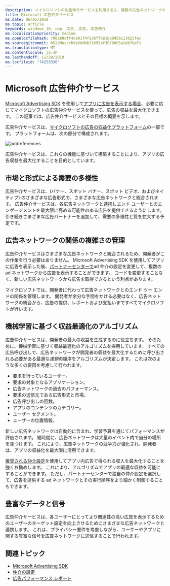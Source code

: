 ```yaml
---
description: マイクロソフトの広告仲介サービスを利用すると、複数の広告ネットワークから広告を表示して、広告収益とアプリ プロモーションの機能を最大限に引き出すことができます。
title: Microsoft 広告仲介サービス
ms.date: 06/05/2018
ms.topic: article
keywords: windows 10, uwp, 広告, 広告, 広告仲介
ms.localizationpriority: medium
ms.openlocfilehash: 700a80aff4c991f4fa3bff681ba995b113025fec
ms.sourcegitcommit: b52ddecccb9e68dbb71695af3078005a2eb78af1
ms.translationtype: MT
ms.contentlocale: ja-JP
ms.lasthandoff: 11/20/2019
ms.locfileid: "74259330"
---
```

# <a name="microsoft-ad-mediation-service"></a>Microsoft 広告仲介サービス

[Microsoft Advertising SDK](https://marketplace.visualstudio.com/items?itemName=AdMediator.MicrosoftAdvertisingSDK) を使用して[アプリに広告を表示する場合](display-ads-in-your-app.md)、必要に応じてマイクロソフトの広告仲介サービスを使って、広告の収益を最大化できます。 この記事では、広告仲介サービスとその目標の概要を示します。

広告仲介サービスは、[マイクロソフトの広告の収益化プラットフォーム](https://developer.microsoft.com/windows/ad-monetization-platform)の一部です。 プラットフォームは、次の部分で構成されます。

![addreferences](images/ad-mediation-service.png)

広告仲介サービスは、これらの機能に基づいて構築することにより、アプリの広告収益を最大化することを目的としています。

## <a name="diversity-of-demand-by-market-and-format"></a>市場と形式による需要の多様性

広告仲介サービスは、(バナー、スポット バナー、スポット ビデオ、およびネイティブ) のさまざまな広告形式で、さまざまな広告ネットワークと統合されます。 広告仲介サービスは、各広告ネットワークと連携しエンド ユーザーとのエンゲージメントを最大限に高める可能性のある広告を提供できるようにします。 引き続きさまざまな広告パートナーを追加して、需要の多様性と質を拡大する予定です。

## <a name="manage-complexity-of-ad-network-relationships"></a>広告ネットワークの関係の複雑さの管理  

広告仲介サービスはさまざまな広告ネットワークと統合されるため、開発者がこの作業を行う必要はありません。 Microsoft Advertising SDK を使用してアプリに広告を表示した後、[パートナーセンターで](../publish/in-app-ads.md#mediation-settings)ad 仲介の設定を変更して、複数の ad ネットワークから広告を表示することができます。 コードを変更することなく、新しい広告ネットワークから広告を取得できるという利点があります。

マイクロソフトでは、開発者に代わって広告ネットワークとのエンド ツー エンドの関係を管理します。 開発者が余分な手間をかける必要はなく、広告ネットワークの統合から、広告の提供、レポートおよび支払いまですべてマイクロソフトが行います。

## <a name="machine-learning-based-yield-optimization-algorithms"></a>機械学習に基づく収益最適化のアルゴリズム

広告仲介サービスは、開発者の最大の収益を生成するのに役立ちます。 そのために、機械学習に基づく収益最適化のアルゴリズムを採用しています。 すべての広告呼び出しで、広告ネットワークが開発者の収益を最大化するために呼び出される必要がある最適な*連鎖的*順序をアルゴリズムが決定します。 これは次のような多くの要因を考慮して行われます。

* 要求を行っているユーザー。
* 要求の対象となるアプリケーション。
* 広告ネットワークの過去のパフォーマンス。
* 要求の送信元である広告形式と市場。
* 広告呼び出しの回数。
* アプリのコンテンツのカテゴリー。
* ユーザー セグメント。
* ユーザーの位置情報。

新しい広告ネットワークは自動的に含まれ、学習予算を通じてパフォーマンスが評価されます。 短時間に、広告ネットワークは大量のイベント内で自分の場所を見つけます。 これにより、広告ネットワークの競争力が強化され、開発者は、アプリの収益化を最大限に活用できます。

[推奨される仲介設定](../publish/in-app-ads.md#mediation-settings)を使用してアプリ内広告で得られる収入を最大化することを強くお勧めします。 これにより、アルゴリズムでアプリの最適な収益を可能にすることができます。 ただし、パートナーセンターで独自の仲介設定を選択して、広告を提供する ad ネットワークとその実行順序をより細かく制御することもできます。

## <a name="rich-data-and-signals"></a>豊富なデータと信号

広告仲介サービスは、各ユーザーにとってより関連性の高い広告を表示するためのユーザーのターゲット設定を向上させるためにさまざまな広告ネットワークと連携します。 これは、プライバシー要件を考慮しながら、ユーザーやアプリに関する豊富な信号を広告ネットワークに送信することで行われます。

## <a name="related-topics"></a>関連トピック

* [Microsoft Advertising SDK](https://marketplace.visualstudio.com/items?itemName=AdMediator.MicrosoftAdvertisingSDK)
* [仲介の設定](../publish/in-app-ads.md#mediation-settings)
* [広告パフォーマンス レポート](../publish/advertising-performance-report.md)
